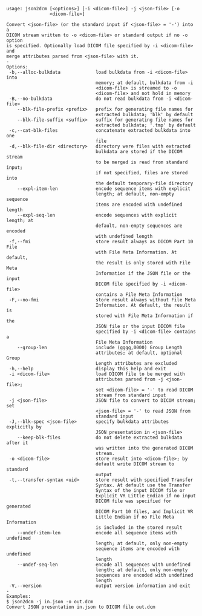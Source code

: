     usage: json2dcm [<options>] [-i <dicom-file>] -j <json-file> [-o
                    <dicom-file>]
    
    Convert <json-file> (or the standard input if <json-file> = '-') into a
    DICOM stream written to -o <dicom-file> or standard output if no -o option
    is specified. Optionally load DICOM file specified by -i <dicom-file> and
    merge attributes parsed from <json-file> with it.
    -
    Options:
     -b,--alloc-bulkdata             load bulkdata from -i <dicom-file> into
                                     memory; at default, bulkdata from -i
                                     <dicom-file> is streamed to -o
                                     <dicom-file> and not hold in memory
     -B,--no-bulkdata                do not read bulkdata from -i <dicom-file>
        --blk-file-prefix <prefix>   prefix for generating file names for
                                     extracted bulkdata; 'blk' by default
        --blk-file-suffix <suffix>   suffix for generating file names for
                                     extracted bulkdata; '.tmp' by default
     -c,--cat-blk-files              concatenate extracted bulkdata into one
                                     file
     -d,--blk-file-dir <directory>   directory were files with extracted
                                     bulkdata are stored if the DICOM stream
                                     to be merged is read from standard input;
                                     if not specified, files are stored into
                                     the default temporary-file directory
        --expl-item-len              encode sequence items with explicit
                                     length; at default, non-empty sequence
                                     items are encoded with undefined length
        --expl-seq-len               encode sequences with explicit length; at
                                     default, non-empty sequences are encoded
                                     with undefined length
     -f,--fmi                        store result always as DICOM Part 10 File
                                     with File Meta Information. At default,
                                     the result is only stored with File Meta
                                     Information if the JSON file or the input
                                     DICOM file specified by -i <dicom-file>
                                     contains a File Meta Information
     -F,--no-fmi                     store result always without File Meta
                                     Information. At default, the result is
                                     stored with File Meta Information if the
                                     JSON file or the input DICOM file
                                     specified by -i <dicom-file> contains a
                                     File Meta Information
        --group-len                  include (gggg,0000) Group Length
                                     attributes; at default, optional Group
                                     Length attributes are excluded
     -h,--help                       display this help and exit
     -i <dicom-file>                 load DICOM file to be merged with
                                     attributes parsed from -j <json-file>;
                                     set <dicom-file> = '-' to read DICOM
                                     stream from standard input
     -j <json-file>                  JSON file to convert to DICOM stream; set
                                     <json-file> = '-' to read JSON from
                                     standard input
     -J,--blk-spec <json-file>       specify bulkdata attributes explicitly by
                                     JSON presentation in <json-file>
        --keep-blk-files             do not delete extracted bulkdata after it
                                     was written into the generated DICOM
                                     stream.
     -o <dicom-file>                 store result into <dicom-file>; by
                                     default write DICOM stream to standard
                                     output
     -t,--transfer-syntax <uid>      store result with specified Transfer
                                     Syntax. At default use the Transfer
                                     Syntax of the input DICOM file or
                                     Explicit VR Little Endian if no input
                                     DICOM file was specified for generated
                                     DICOM Part 10 files, and Implicit VR
                                     Little Endian if no File Meta Information
                                     is included in the stored result
        --undef-item-len             encode all sequence items with undefined
                                     length; at default, only non-empty
                                     sequence items are encoded with undefined
                                     length
        --undef-seq-len              encode all sequences with undefined
                                     length; at default, only non-empty
                                     sequences are encoded with undefined
                                     length
     -V,--version                    output version information and exit
    -
    Examples:
    $ json2dcm -j in.json -o out.dcm
    Convert JSON presentation in.json to DICOM file out.dcm

